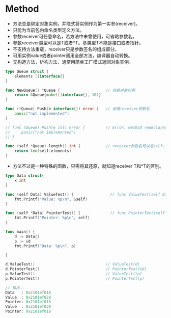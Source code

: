 
Method
=========

- 方法总是绑定对象实例，并隐式将实例作为第一实参(receiver)。
- 只能为当前包内命名类型定义方法。
- 参数receiver可任意命名，若方法中未曾使用，可省略参数名。
- 参数receiver类型可以是T或者*T。基类型T不能是接口或者指针。
- 不支持方法重载，receiver只是参数签名的组成部分。
- 可用实例value或者pointer调用全部方法，编译器自动转换。
- 无构造方法，析构方法，通常用简单工厂模式返回对象实例。

```go
type Queue struct {
    elements []interface{}
}

func NewQueue() *Queue {                    // 创建对象实例
    return &Queue{make([]interface{}, 10)}
}

func (*Queue) Push(e interface{}) error {   // 省略receiver参数名
    panic("not implemented")
}

// func (Queue) Push(e int) error {         // Error: method redeclared: Queue.Push
//     panic("not implemented")
// }

func (self *Queue) length() int {           // receiver参数名可以是self，this或其他
    return len(self.elements)
}
```

- 方法不过是一种特殊的函数，只需将其还原，就知道receiver T和*T的区别。

```go
type Data struct{
    x int
}

func (self Data) ValueTest() {                // func ValueTest(self Data);
    fmt.Printf("Value: %p\n", &self)
}

func (self *Data) PointerTest() {             // func PointerTest(self *Data);
    fmt.Printf("Pointer: %p\n", self)
}

func main() {
    d := Data{}
    p := &d
    fmt.Printf("Data: %p\n", p)

}

d.ValueTest()                               // ValueTest(d)
d.PointerTest()                             // PointerTest(&d)
p.ValueTest()                               // ValueTest(*p)
p.PointerTest()                             // PointerTest(p)

// 输出：
Data   : 0x2101ef018
Value  : 0x2101ef028
Pointer: 0x2101ef018
Value  : 0x2101ef030
Pointer: 0x2101ef018
```
